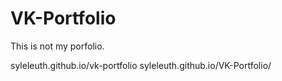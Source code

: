 # VK-Portfolio

This is not my porfolio.

syleleuth.github.io/vk-portfolio
syleleuth.github.io/VK-Portfolio/
